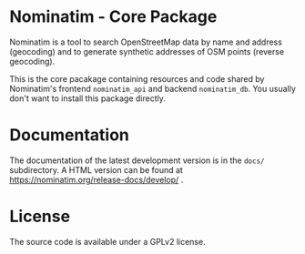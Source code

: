 Nominatim - Core Package
=========

Nominatim is a tool to search OpenStreetMap data
by name and address (geocoding) and to generate synthetic addresses of
OSM points (reverse geocoding).

This is the core pacakage containing resources and code shared by
Nominatim's frontend `nominatim_api` and backend `nominatim_db`. You
usually don't want to install this package directly.

Documentation
=============

The documentation of the latest development version is in the
`docs/` subdirectory. A HTML version can be found at
https://nominatim.org/release-docs/develop/ .

License
=======

The source code is available under a GPLv2 license.

